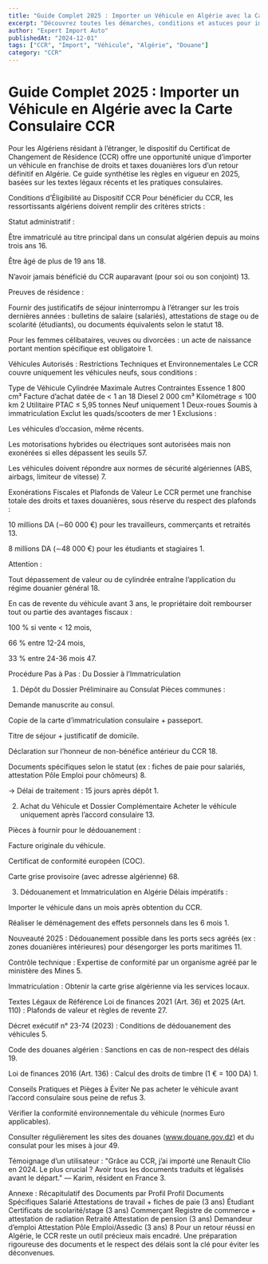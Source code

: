 ```yaml
---
title: "Guide Complet 2025 : Importer un Véhicule en Algérie avec la Carte Consulaire CCR"
excerpt: "Découvrez toutes les démarches, conditions et astuces pour importer votre véhicule en franchise grâce au dispositif CCR. Guide pratique mis à jour pour 2025."
author: "Expert Import Auto"
publishedAt: "2024-12-01"
tags: ["CCR", "Import", "Véhicule", "Algérie", "Douane"]
category: "CCR"
---
```


# Guide Complet 2025 : Importer un Véhicule en Algérie avec la Carte Consulaire CCR
Pour les Algériens résidant à l’étranger, le dispositif du Certificat de Changement de Résidence (CCR) offre une opportunité unique d’importer un véhicule en franchise de droits et taxes douanières lors d’un retour définitif en Algérie. Ce guide synthétise les règles en vigueur en 2025, basées sur les textes légaux récents et les pratiques consulaires.

Conditions d’Éligibilité au Dispositif CCR
Pour bénéficier du CCR, les ressortissants algériens doivent remplir des critères stricts :

Statut administratif :

Être immatriculé au titre principal dans un consulat algérien depuis au moins trois ans 16.

Être âgé de plus de 19 ans 18.

N’avoir jamais bénéficié du CCR auparavant (pour soi ou son conjoint) 13.

Preuves de résidence :

Fournir des justificatifs de séjour ininterrompu à l’étranger sur les trois dernières années : bulletins de salaire (salariés), attestations de stage ou de scolarité (étudiants), ou documents équivalents selon le statut 18.

Pour les femmes célibataires, veuves ou divorcées : un acte de naissance portant mention spécifique est obligatoire 1.

Véhicules Autorisés : Restrictions Techniques et Environnementales
Le CCR couvre uniquement les véhicules neufs, sous conditions :

Type de Véhicule	Cylindrée Maximale	Autres Contraintes
Essence	1 800 cm³	Facture d’achat datée de < 1 an 18
Diesel	2 000 cm³	Kilométrage ≤ 100 km 2
Utilitaire	PTAC ≤ 5,95 tonnes	Neuf uniquement 1
Deux-roues	Soumis à immatriculation	Exclut les quads/scooters de mer 1
Exclusions :

Les véhicules d’occasion, même récents.

Les motorisations hybrides ou électriques sont autorisées mais non exonérées si elles dépassent les seuils 57.

Les véhicules doivent répondre aux normes de sécurité algériennes (ABS, airbags, limiteur de vitesse) 7.

Exonérations Fiscales et Plafonds de Valeur
Le CCR permet une franchise totale des droits et taxes douanières, sous réserve du respect des plafonds :

10 millions DA (∼60 000 €) pour les travailleurs, commerçants et retraités 13.

8 millions DA (∼48 000 €) pour les étudiants et stagiaires 1.

Attention :

Tout dépassement de valeur ou de cylindrée entraîne l’application du régime douanier général 18.

En cas de revente du véhicule avant 3 ans, le propriétaire doit rembourser tout ou partie des avantages fiscaux :

100 % si vente < 12 mois,

66 % entre 12-24 mois,

33 % entre 24-36 mois 47.

Procédure Pas à Pas : Du Dossier à l’Immatriculation
1. Dépôt du Dossier Préliminaire au Consulat
Pièces communes :

Demande manuscrite au consul.

Copie de la carte d’immatriculation consulaire + passeport.

Titre de séjour + justificatif de domicile.

Déclaration sur l’honneur de non-bénéfice antérieur du CCR 18.

Documents spécifiques selon le statut (ex : fiches de paie pour salariés, attestation Pôle Emploi pour chômeurs) 8.

→ Délai de traitement : 15 jours après dépôt 1.

2. Achat du Véhicule et Dossier Complémentaire
Acheter le véhicule uniquement après l’accord consulaire 13.

Pièces à fournir pour le dédouanement :

Facture originale du véhicule.

Certificat de conformité européen (COC).

Carte grise provisoire (avec adresse algérienne) 68.

3. Dédouanement et Immatriculation en Algérie
Délais impératifs :

Importer le véhicule dans un mois après obtention du CCR.

Réaliser le déménagement des effets personnels dans les 6 mois 1.

Nouveauté 2025 : Dédouanement possible dans les ports secs agréés (ex : zones douanières intérieures) pour désengorger les ports maritimes 11.

Contrôle technique : Expertise de conformité par un organisme agréé par le ministère des Mines 5.

Immatriculation : Obtenir la carte grise algérienne via les services locaux.

Textes Légaux de Référence
Loi de finances 2021 (Art. 36) et 2025 (Art. 110) : Plafonds de valeur et règles de revente 27.

Décret exécutif n° 23-74 (2023) : Conditions de dédouanement des véhicules 5.

Code des douanes algérien : Sanctions en cas de non-respect des délais 19.

Loi de finances 2016 (Art. 136) : Calcul des droits de timbre (1 € = 100 DA) 1.

Conseils Pratiques et Pièges à Éviter
Ne pas acheter le véhicule avant l’accord consulaire sous peine de refus 3.

Vérifier la conformité environnementale du véhicule (normes Euro applicables).

Consulter régulièrement les sites des douanes (www.douane.gov.dz) et du consulat pour les mises à jour 49.

Témoignage d’un utilisateur :
"Grâce au CCR, j’ai importé une Renault Clio en 2024. Le plus crucial ? Avoir tous les documents traduits et légalisés avant le départ." — Karim, résident en France 3.

Annexe : Récapitulatif des Documents par Profil
Profil	Documents Spécifiques
Salarié	Attestations de travail + fiches de paie (3 ans)
Étudiant	Certificats de scolarité/stage (3 ans)
Commerçant	Registre de commerce + attestation de radiation
Retraité	Attestation de pension (3 ans)
Demandeur d’emploi	Attestation Pôle Emploi/Assedic (3 ans) 8
Pour un retour réussi en Algérie, le CCR reste un outil précieux mais encadré. Une préparation rigoureuse des documents et le respect des délais sont la clé pour éviter les déconvenues.